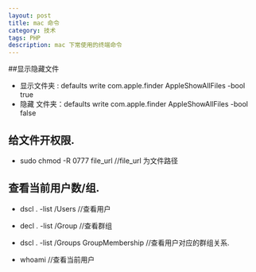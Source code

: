 ```yaml
---
layout: post
title: mac 命令
category: 技术
tags: PHP
description: mac 下常使用的终端命令
---
```



##显示隐藏文件

* 显示文件夹  :  defaults write com.apple.finder AppleShowAllFiles -bool true 
* 隐藏 文件夹：defaults write com.apple.finder AppleShowAllFiles -bool false 

## 给文件开权限.
* sudo chmod -R 0777 file_url      //file_url  为文件路径

## 查看当前用户数/组.

* dscl . -list /Users		//查看用户

* decl . -list /Group 	//查看群组

* dscl . -list /Groups GroupMembership  //查看用户对应的群组关系.

* whoami 	//查看当前用户